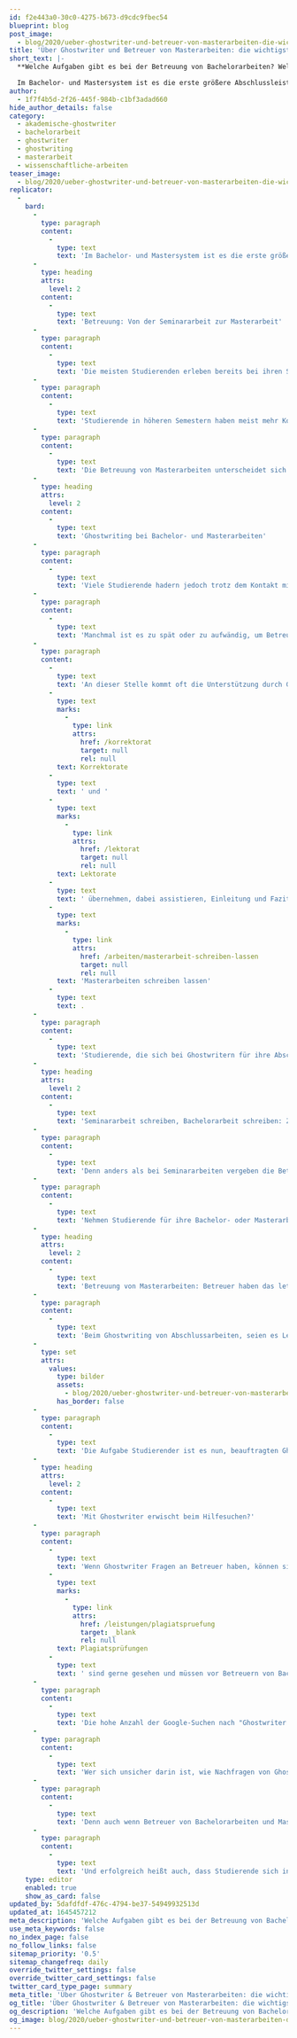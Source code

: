 ```yaml
---
id: f2e443a0-30c0-4275-b673-d9cdc9fbec54
blueprint: blog
post_image:
  - blog/2020/ueber-ghostwriter-und-betreuer-von-masterarbeiten-die-wichtigsten-tipps/ghostwriter-masterarbeit.jpg
title: 'Über Ghostwriter und Betreuer von Masterarbeiten: die wichtigsten Tipps!'
short_text: |-
  **Welche Aufgaben gibt es bei der Betreuung von Bachelorarbeiten? Welche Aufgaben hat der Student und wie wird man nicht mit seinem Ghostwriter erwischt?**

  Im Bachelor- und Mastersystem ist es die erste größere Abschlussleistung nach Seminararbeiten, eine Bachelorarbeit schreiben zu müssen. Wer ein Masterstudium anhängt, bleibt am besten gleich im Modus des wissenschaftlichen Schreibens: Masterarbeiten fließen leicht aus der Feder, wenn die Umstände stimmen. Neben einem geeigneten Thema für Abschlussarbeiten und dem Hintergrundwissen zum wissenschaftlichen Arbeiten zählen zu den perfekten Umständen als wichtige Komponente noch die Betreuer von Bachelor- und Masterarbeiten. Aber wo können sich Studierende Hilfe holen, wenn zum Beispiel Betreuer von Bachelorarbeiten nicht genügend Unterstützung bieten? Ist Hilfe durch Ghostwriter bei Abschlussarbeiten eine gute Option? Und müssen Studierende Angst haben, dass sie bei der Zusammenarbeit mit einem Ghostwriter erwischt werden könnten?...
author:
  - 1f7f4b5d-2f26-445f-984b-c1bf3adad660
hide_author_details: false
category:
  - akademische-ghostwriter
  - bachelorarbeit
  - ghostwriter
  - ghostwriting
  - masterarbeit
  - wissenschaftliche-arbeiten
teaser_image:
  - blog/2020/ueber-ghostwriter-und-betreuer-von-masterarbeiten-die-wichtigsten-tipps/ghostwriter-masterarbeit.jpg
replicator:
  -
    bard:
      -
        type: paragraph
        content:
          -
            type: text
            text: 'Im Bachelor- und Mastersystem ist es die erste größere Abschlussleistung nach Seminararbeiten, eine Bachelorarbeit schreiben zu müssen. Wer ein Masterstudium anhängt, bleibt am besten gleich im Modus des wissenschaftlichen Schreibens: Masterarbeiten fließen leicht aus der Feder, wenn die Umstände stimmen. Neben einem geeigneten Thema für Abschlussarbeiten und dem Hintergrundwissen zum wissenschaftlichen Arbeiten zählen zu den perfekten Umständen als wichtige Komponente noch die Betreuer von Bachelor- und Masterarbeiten. Aber wo können sich Studierende Hilfe holen, wenn zum Beispiel Betreuer von Bachelorarbeiten nicht genügend Unterstützung bieten? Ist Hilfe durch Ghostwriter bei Abschlussarbeiten eine gute Option? Und müssen Studierende Angst haben, dass sie bei der Zusammenarbeit mit einem Ghostwriter erwischt werden könnten?'
      -
        type: heading
        attrs:
          level: 2
        content:
          -
            type: text
            text: 'Betreuung: Von der Seminararbeit zur Masterarbeit'
      -
        type: paragraph
        content:
          -
            type: text
            text: 'Die meisten Studierenden erleben bereits bei ihren Seminararbeiten Betreuung durch Dozierende in der einen oder anderen Form. Diese Arbeiten, die an der Universität belegte Seminare abschließen, haben selten mehr als fünfzehn Seiten. Betreuer von Seminararbeiten sind dementsprechend oftmals nur für die Absprache des Themas und die Bewertung der Arbeit zuständig.'
      -
        type: paragraph
        content:
          -
            type: text
            text: 'Studierende in höheren Semestern haben meist mehr Kontakt zu den Betreuern ihrer Bachelorarbeiten und Masterarbeiten. Neben dem Bachelorarbeits-Thema werden je nach Wunsch und Zeit auch das Inhaltsverzeichnis, die Gliederung, das Literaturverzeichnis und die Thesen mit Betreuern besprochen. Manche Betreuer lesen auch Vorabfassungen und Entwürfe von Bachelorarbeiten Probe, bevor diese abgegeben werden. Ihre Kommentare und Anmerkungen dienen dazu, Studierenden bei ihren Bachelorarbeiten Hilfe und Unterstützung zu gewähren.'
      -
        type: paragraph
        content:
          -
            type: text
            text: 'Die Betreuung von Masterarbeiten unterscheidet sich nur in der Intensität von der Betreuung von Bachelorarbeiten. Besonders Studierende, die eine akademische Karriere anstreben, stimmen sich oftmals eng mit den Betreuern ihrer Masterarbeiten ab.'
      -
        type: heading
        attrs:
          level: 2
        content:
          -
            type: text
            text: 'Ghostwriting bei Bachelor- und Masterarbeiten'
      -
        type: paragraph
        content:
          -
            type: text
            text: 'Viele Studierende hadern jedoch trotz dem Kontakt mit Betreuern von Bachelorarbeiten und Masterarbeiten mit dem Schreibprozess: Sie wollen ihre Betreuer nicht überstrapazieren, verstehen sie nicht oder verstehen sich nicht mit ihnen, oder haben schlichtweg zu wenig Zeit, um Änderungswünsche umzusetzen.'
      -
        type: paragraph
        content:
          -
            type: text
            text: 'Manchmal ist es zu spät oder zu aufwändig, um Betreuer von Bachelor- oder Masterarbeiten wechseln zu können. Ist der Prozess des Bachelorarbeit-Schreibens zu weit fortgeschritten oder kommt noch offiziell angemeldete Zweitkorrektoren hinzu, ist es meist vernünftiger, auf schnellstem Wege die Abschlussarbeit schreiben und beenden zu wollen.'
      -
        type: paragraph
        content:
          -
            type: text
            text: 'An dieser Stelle kommt oft die Unterstützung durch Ghostwriting ins Spiel. Ghostwriter können bei Bachelorarbeiten und Masterarbeiten '
          -
            type: text
            marks:
              -
                type: link
                attrs:
                  href: /korrektorat
                  target: null
                  rel: null
            text: Korrektorate
          -
            type: text
            text: ' und '
          -
            type: text
            marks:
              -
                type: link
                attrs:
                  href: /lektorat
                  target: null
                  rel: null
            text: Lektorate
          -
            type: text
            text: ' übernehmen, dabei assistieren, Einleitung und Fazit korrekt zu formulieren, oder man kann von Ghostwritern auch Mustervorlagen für ganze wissenschaftliche Arbeiten wie zum Beispiel '
          -
            type: text
            marks:
              -
                type: link
                attrs:
                  href: /arbeiten/masterarbeit-schreiben-lassen
                  target: null
                  rel: null
            text: 'Masterarbeiten schreiben lassen'
          -
            type: text
            text: .
      -
        type: paragraph
        content:
          -
            type: text
            text: 'Studierende, die sich bei Ghostwritern für ihre Abschlussarbeit Hilfe holen, und so zum Beispiel nicht mehr alleine ihre Masterarbeit schreiben, dürfen jedoch ihre Betreuer nicht aus den Augen verlieren und natürlich auch nicht mit dem GHostwriter erwischt werden.'
      -
        type: heading
        attrs:
          level: 2
        content:
          -
            type: text
            text: 'Seminararbeit schreiben, Bachelorarbeit schreiben: Zwei Welten'
      -
        type: paragraph
        content:
          -
            type: text
            text: 'Denn anders als bei Seminararbeiten vergeben die Betreuer von Bachelorarbeiten und Masterarbeiten nicht nur die Note für ein Modul, einen Kurs oder ein Seminar. Die Benotung von Bachelor- und Masterarbeiten ist ein großer Teil der Abschlussnote, mit der sich Studierende für weiterführende Studiengänge, Jobs und Dissertationsplätze bewerben. Da es sich um den Studienabschluss handelt, haben Betreuer oftmals auch höhere Ansprüche an die wissenschaftliche Leistung der Studierenden.'
      -
        type: paragraph
        content:
          -
            type: text
            text: 'Nehmen Studierende für ihre Bachelor- oder Masterarbeit neben der Betreuung auch noch Ghostwriting in Anspruch, kommt ihnen eine wichtige Rolle zu: Wenn diese Studierenden einen erfolgreichen Abschluss anstreben, müssen sie zwischen Ghostwritern und Betreuern vermitteln.'
      -
        type: heading
        attrs:
          level: 2
        content:
          -
            type: text
            text: 'Betreuung von Masterarbeiten: Betreuer haben das letzte Wort'
      -
        type: paragraph
        content:
          -
            type: text
            text: 'Beim Ghostwriting von Abschlussarbeiten, seien es Lektorate, Mustervorlagen oder eine andere Art der Unterstützung, werden drei verschiedene Parteien zusammengeführt. Wie unsere Graphik zeigt, bringen Studierende ihre Ideen und Vorstellungen für ihre Bachelor- und Masterarbeiten ein, Ghostwriter ihre fachliche Expertise und Betreuer stellen die konkreten Ansprüche an Inhalt und Form der Arbeiten.'
      -
        type: set
        attrs:
          values:
            type: bilder
            assets:
              - blog/2020/ueber-ghostwriter-und-betreuer-von-masterarbeiten-die-wichtigsten-tipps/Betreuer_Bachelorarbeit_Ghostwriter_erwischt.jpg
            has_border: false
      -
        type: paragraph
        content:
          -
            type: text
            text: 'Die Aufgabe Studierender ist es nun, beauftragten Ghostwritern diese Ansprüche zu übermitteln. Dies geschieht am besten Wort für Wort – je klarer die Anweisungen von Betreuern sind, umso leichter können diese im Ghostwriting von Mustervorlagen für Bachelor- und Masterarbeiten umgesetzt werden. E-Mails von Betreuern oder Kommentare im Text von Bachelor- oder Masterarbeiten sind hier optimal. Ghostwriter können sich somit selber ein Bild von den Anmerkungen und Kritiken der Betreuer machen. Aber auch mündliche oder informelle Hinweise sollten Ghostwritern übermittelt werden. Am besten ist es, wenn Studierende, die bei Bachelor- oder Masterarbeiten Ghostwriting veranlassen, Treffen mit den Betreuern von Bachelorarbeiten und Masterarbeiten in Stichwörtern protokollieren und viel nachfragen, um Ghostwritern die nötigen Informationen zukommen lassen zu können.'
      -
        type: heading
        attrs:
          level: 2
        content:
          -
            type: text
            text: 'Mit Ghostwriter erwischt beim Hilfesuchen?'
      -
        type: paragraph
        content:
          -
            type: text
            text: 'Wenn Ghostwriter Fragen an Betreuer haben, können sie diese nicht direkt, sondern nur über die Studierenden stellen. Lektorate, Korrektorate und '
          -
            type: text
            marks:
              -
                type: link
                attrs:
                  href: /leistungen/plagiatspruefung
                  target: _blank
                  rel: null
            text: Plagiatsprüfungen
          -
            type: text
            text: ' sind gerne gesehen und müssen vor Betreuern von Bachelor- und Masterarbeiten nicht geheim gehalten werden. Das Stichwort „Ghostwriting“ jedoch, oder auch die Erstellung von Mustervorlagen, können bei Betreuenden das Gefühl wecken, Studierende würden in ihrem akademischen Werdegang betrügen.'
      -
        type: paragraph
        content:
          -
            type: text
            text: 'Die hohe Anzahl der Google-Suchen nach "Ghostwriter erwischt” zeigt, wie viele Studierende bei der Beauftragung von professioneller Hilfe durch Ghostwriter noch Hemmungen haben, da sie befürchten, mit ihrem Ghostwriter erwischt zu werden.'
      -
        type: paragraph
        content:
          -
            type: text
            text: 'Wer sich unsicher darin ist, wie Nachfragen von Ghostwritern an Betreuer am besten übermittelt werden, ohne dass Studierender und Ghostwriter erwischt werden, sollte zum Wohle der Abschlussarbeit und der Abschlussnote keine Scheu zeigen: Ghostwriter können solche Nachfragen auf Wunsch so ausformulieren und erklären, dass Studierende sie mit ihren eigenen Worten an Betreuende weitergeben können.'
      -
        type: paragraph
        content:
          -
            type: text
            text: 'Denn auch wenn Betreuer von Bachelorarbeiten und Masterarbeiten meist nichts davon wissen, ist es die enge und effiziente Zusammenarbeit von ihnen, den Studierenden und den Ghostwritern, die am Ende zu einer Abschlussarbeit führt.'
      -
        type: paragraph
        content:
          -
            type: text
            text: 'Und erfolgreich heißt auch, dass Studierende sich in ihrem Thema auskennen, die Ansprüche ihrer Betreuer verstehen und sich in der Leistung des Ghostwriters repräsentiert sehen.'
    type: editor
    enabled: true
    show_as_card: false
updated_by: 5dafdfdf-476c-4794-be37-54949932513d
updated_at: 1645457212
meta_description: 'Welche Aufgaben gibt es bei der Betreuung von Bachelorarbeiten? Welche Aufgaben hat der Student und wie wird man nicht mit seinem Ghostwriter erwischt?'
use_meta_keywords: false
no_index_page: false
no_follow_links: false
sitemap_priority: '0.5'
sitemap_changefreq: daily
override_twitter_settings: false
override_twitter_card_settings: false
twitter_card_type_page: summary
meta_title: 'Über Ghostwriter & Betreuer von Masterarbeiten: die wichtigsten Tipps!'
og_title: 'Über Ghostwriter & Betreuer von Masterarbeiten: die wichtigsten Tipps!'
og_description: 'Welche Aufgaben gibt es bei der Betreuung von Bachelorarbeiten? Welche Aufgaben hat der Student und wie wird man nicht mit seinem Ghostwriter erwischt?'
og_image: blog/2020/ueber-ghostwriter-und-betreuer-von-masterarbeiten-die-wichtigsten-tipps/ghostwriter-masterarbeit.jpg
---
```

